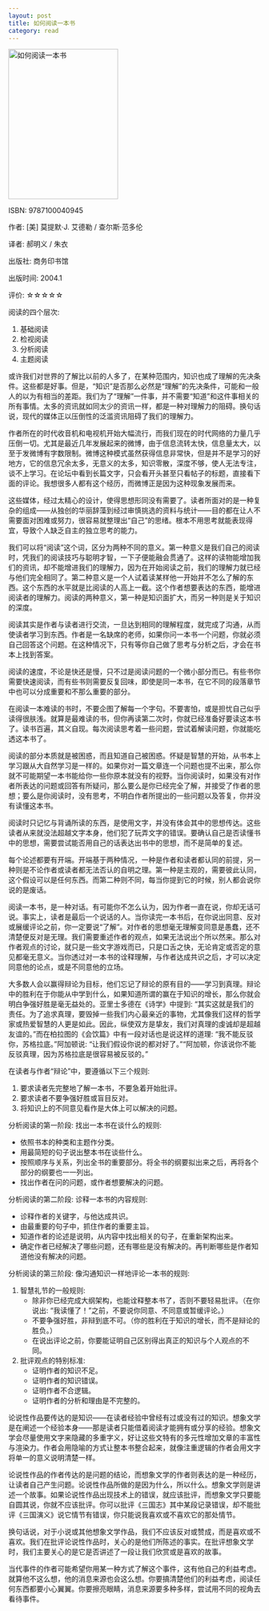```yaml
---
layout: post
title: 如何阅读一本书
category: read
---
```

<img class="cover" title="9787100040945" src="/images/2012/03/9787100040945-219x300.jpg" alt="如何阅读一本书" width="219" height="300" />

ISBN: 9787100040945

作者: [美] 莫提默·J. 艾德勒 / 查尔斯·范多伦

译者: 郝明义 / 朱衣

出版社: 商务印书馆

出版时间: 2004.1

评价: ☆☆☆☆☆

阅读的四个层次: 

1.  基础阅读
2.  检视阅读
3.  分析阅读
4.  主题阅读

或许我们对世界的了解比以前的人多了，在某种范围内，知识也成了理解的先决条件。这些都是好事。但是，“知识”是否那么必然是“理解”的先决条件，可能和一般人的以为有相当的差距。我们为了“理解”一件事，并不需要“知道”和这件事相关的所有事情。太多的资讯就如同太少的资讯一样，都是一种对理解力的阻碍。换句话说，现代的媒体正以压倒性的泛滥资讯阻碍了我们的理解力。

作者所在的时代收音机和电视机开始大幅流行，而我们现在的时代网络的力量几乎压倒一切。尤其是最近几年发展起来的微博，由于信息流转太快，信息量太大，以至于发微博有字数限制。微博这种模式虽然获得信息非常快，但是并不是学习的好地方，它的信息冗余太多，无意义的太多，知识零散，深度不够，使人无法专注，谈不上学习。在论坛中看到长篇文字，只会看开头甚至只看帖子的标题，直接看下面的评论。我想很多人都有这个经历，而微博正是因为这种现象发展而来。

这些媒体，经过太精心的设计，使得思想形同没有需要了。读者所面对的是一种复杂的组成——从独创的华丽辞藻到经过审慎挑选的资料与统计——目的都在让人不需要面对困难或努力，很容易就整理出“自己”的思绪。根本不用思考就能表现得宜，导致个人缺乏自主的独立思考的能力。

我们可以将“阅读”这个词，区分为两种不同的意义。第一种意义是我们自己的阅读时，凭我们的阅读技巧与聪明才智，一下子便能融会贯通了。这样的读物能增加我们的资讯，却不能增进我们的理解力，因为在开始阅读之前，我们的理解力就已经与他们完全相同了。第二种意义是一个人试着读某样他一开始并不怎么了解的东西。这个东西的水平就是比阅读的人高上一截。这个作者想要表达的东西，能增进阅读者的理解力。阅读的两种意义，第一种是知识面扩大，而另一种则是关于知识的深度。

阅读其实是作者与读者进行交流，一旦达到相同的理解程度，就完成了沟通，从而使读者学习到东西。作者是一名缺席的老师，如果你问一本书一个问题，你就必须自己回答这个问题。在这种情况下，只有等你自己做了思考与分析之后，才会在书本上找到答案。

阅读的速度，不论是快还是慢，只不过是阅读问题的一个微小部分而已。有些书你需要快速阅读，而有些书则需要反复回味，即使是同一本书，在它不同的段落章节中也可以分成重要和不那么重要的部分。

在阅读一本难读的书时，不要企图了解每一个字句。不要害怕，或是担忧自己似乎读得很肤浅。就算是最难读的书，但你再读第二次时，你就已经准备好要读这本书了。读书百遍，其义自现。每次阅读思考着一些问题，尝试着解读问题，你就能吃透这本书了。

阅读的部分本质就是被困惑，而且知道自己被困惑。怀疑是智慧的开始，从书本上学习跟从大自然学习是一样的。如果你对一篇文章连一个问题也提不出来，那么你就不可能期望一本书能给你一些你原本就没有的视野。当你阅读时，如果没有对作者所表达的问题或回答有所疑问，那么要么是你已经完全了解，并接受了作者的思想；要么是你阅读时，没有思考，不明白作者所提出的一些问题以及答复，你并没有读懂这本书。

阅读时只记忆与背诵所读的东西，是使用文字，并没有体会其中的思想传达。这些读者从来就没法超越文字本身，他们犯了玩弄文字的错误。要确认自己是否读懂书中的思想，需要尝试能否用自己的话表达出书中的思想，而不是简单的复述。

每个论述都要有开端。开端基于两种情况，一种是作者和读者都认同的前提，另一种则是不论作者或读者都无法否认的自明之理。第一种是主观的，需要彼此认同，这个假设可以是任何东西。而第二种则不同，每当你提到它的时候，别人都会说你说的是废话。

阅读一本书，是一种对话。有可能你不怎么认为，因为作者一直在说，你却无话可说。事实上，读者是最后一个说话的人。当你读完一本书后，在你说出同意、反对或展缓评论之前，你一定要说“了解”。对作者的思想毫无理解变同意是愚蠢，还不清楚便反对是无理。我们需要重述作者的观点，如果无法说出个所以然来。那么对作者观点的讨论，就只是一些文字游戏而已，只是口舌之快，无论肯定或否定的意见都毫无意义。当你透过对一本书的诠释理解，与作者达成共识之后，才可以决定同意他的论点，或是不同意他的立场。

大多数人会以赢得辩论为目标，他们忘记了辩论的原有目的——学习到真理。辩论中的胜利在于你能从中学到什么，如果知道所谓的赢在于知识的增长，那么你就会明白争强好胜是毫无益处的。亚里士多德在《诗学》中提到: “其实这就是我们的责任。为了追求真理，要毁掉一些我们内心最亲近的事物，尤其像我们这样的哲学家或热爱智慧的人更是如此。因此，纵使双方是挚友，我们对真理的虔诚却是超越友谊的。”而在柏拉图的《会饮篇》中有一段对话也是说这样的道理: “我不能反驳你，苏格拉底。”阿加顿说: “让我们假设你说的都对好了。”“阿加顿，你该说你不能反驳真理，因为苏格拉底是很容易被反驳的。”

在读者与作者“辩论”中，要遵循以下三个规则: 

1.  要求读者先完整地了解一本书，不要急着开始批评。
2.  要求读者不要争强好胜或盲目反对。
3.  将知识上的不同意见看作是大体上可以解决的问题。

分析阅读的第一阶段: 找出一本书在谈什么的规则: 

*  依照书本的种类和主题作分类。
*  用最简短的句子说出整本书在谈些什么。
*  按照顺序与关系，列出全书的重要部分。将全书的纲要拟出来之后，再将各个部分的纲要也一一列出。
*  找出作者在问的问题，或作者想要解决的问题。

分析阅读的第二阶段: 诊释一本书的内容规则: 

*  诊释作者的关键字，与他达成共识。
*  由最重要的句子中，抓住作者的重要主旨。
*  知道作者的论述是说明，从内容中找出相关的句子，在重新架构出来。
*  确定作者已经解决了哪些问题，还有哪些是没有解决的。再判断哪些是作者知道他没有解决的问题。

分析阅读的第三阶段: 像沟通知识一样地评论一本书的规则: 

1.  智慧礼节的一般规则: 
	*  除非你已经完成大纲架构，也能诠释整本书了，否则不要轻易批评。（在你说出: “我读懂了！”之前，不要说你同意、不同意或暂缓评论。）
	*  不要争强好胜，非辩到底不可。（你的胜利在于知识的增长，而不是辩论的胜负。）
	*  在说出评论之前，你要能证明自己区别得出真正的知识与个人观点的不同。
2.  批评观点的特别标准: 
	*  证明作者的知识不足。
	*  证明作者的知识错误。
	*  证明作者不合逻辑。
	*  证明作者的分析和理由是不完整的。
		
论说性作品要传达的是知识——在读者经验中曾经有过或没有过的知识。想象文学是在阐述一个经验本身——那是读者只能借着阅读才能拥有或分享的经验。想象文学会尽量使用文字来隐藏的多重字义，好让这些文特有的多元性增加文章的丰富性与渲染力。作者会用隐喻的方式让整本书整合起来，就像注重逻辑的作者会用文字将单一的意义说明清楚一样。

论说性作品的作者传达的是问题的结论，而想象文学的作者则表达的是一种经历，让读者自己产生问题。论说性作品所做的是因为什么，所以什么。想象文学则是讲述一个故事。如果论说性作品出现技术上的错误，就应该批评，而想象文学只要能自圆其说，你就不应该批评。你可以批评《三国志》其中某段记录错误，却不能批评《三国演义》说它情节有错误，你只能说我喜欢或不喜欢它的那处情节。

换句话说，对于小说或其他想象文学作品，我们不应该反对或赞成，而是喜欢或不喜欢。我们在批评论说性作品时，关心的是他们所陈述的事实。在批评想象文学时，我们主要关心的是它是否讲述了一段让我们欣赏或是喜欢的故事。

当代事件的作者可能希望你用某一种方式了解这个事件，这有他自己的利益考虑。就算他不这么想，他的消息来源也会这么想。你要搞清楚他们的利益考虑，阅读任何东西都要小心翼翼。你要擦亮眼睛，消息来源要多种多样，尝试用不同的视角去看待事件。
